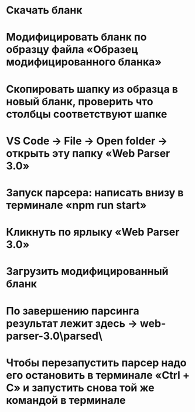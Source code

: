 # Скачать бланк

# Модифицировать бланк по образцу файла «Образец модифицированного бланка»

# Скопировать шапку из образца в новый бланк, проверить что столбцы соответствуют шапке

# VS Code -> File -> Open folder -> открыть эту папку «Web Parser 3.0»

# Запуск парсера: написать внизу в терминале «npm run start» <Enter>

# Кликнуть по ярлыку «Web Parser 3.0»

# Загрузить модифицированный бланк

# По завершению парсинга результат лежит здесь -> web-parser-3.0\parsed\

# Чтобы перезапустить парсер надо его остановить в терминале «Ctrl + C» и запустить снова той же командой в терминале
